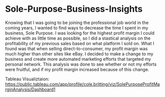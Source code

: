 # Sole-Purpose-Business-Insights
Knowing that I was going to be joining the professional job world in the coming years, I wanted to find ways to decrease the time I spent in my business, Sole Purpose. I was looking for the highest profit margin I could achieve with as little time as possible, so I did a stastical analysis on the profitability of my previous sales based on what platform I sold on. What I found was that when selling direct-to-consumer, my profit margin was much higher than other sites like eBay. I decided to make a change to my business and create more automated marketing efforts that targeted my personal network. This analysis was done to see whether or not my efforts were fruitful, and if my profit margin increased because of this change.

Tableau Visualiztaion: https://public.tableau.com/app/profile/cole.britting/viz/SolePurposeProfitMarginAnalysis/Dashboard1
